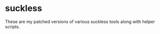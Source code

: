 suckless
========

These are my patched versions of various suckless tools along with helper
scripts.
